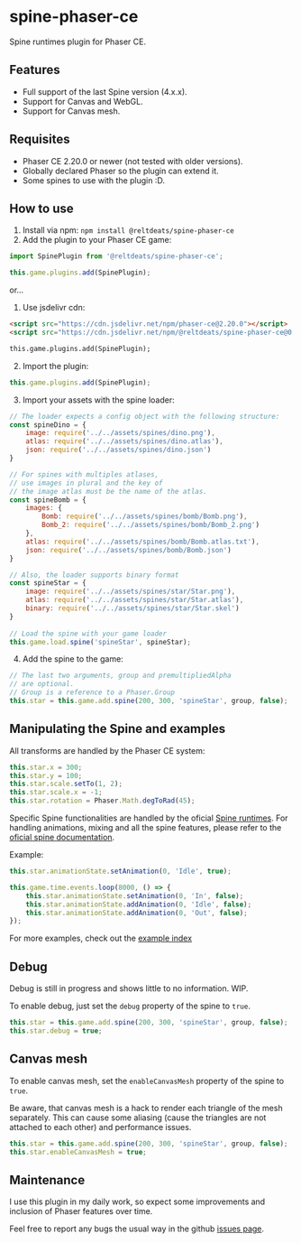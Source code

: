 # spine-phaser-ce
Spine runtimes plugin for Phaser CE.

## Features

- Full support of the last Spine version (4.x.x).
- Support for Canvas and WebGL.
- Support for Canvas mesh.

## Requisites

- Phaser CE 2.20.0 or newer (not tested with older versions).
- Globally declared Phaser so the plugin can extend it.
- Some spines to use with the plugin :D.

## How to use

1. Install via npm: `npm install @reltdeats/spine-phaser-ce`
2. Add the plugin to your Phaser CE game:

```javascript
import SpinePlugin from '@reltdeats/spine-phaser-ce';

this.game.plugins.add(SpinePlugin);
```
or...

1. Use jsdelivr cdn:

```html
<script src="https://cdn.jsdelivr.net/npm/phaser-ce@2.20.0"></script>
<script src="https://cdn.jsdelivr.net/npm/@reltdeats/spine-phaser-ce@0.9.4/dist/spine-phaser-ce.min.js"></script>

this.game.plugins.add(SpinePlugin);
```
2. Import the plugin:

```javascript
this.game.plugins.add(SpinePlugin);
```
3. Import your assets with the spine loader:

```javascript
// The loader expects a config object with the following structure:
const spineDino = {
    image: require('../../assets/spines/dino.png'),
    atlas: require('../../assets/spines/dino.atlas'),
    json: require('../../assets/spines/dino.json')
}

// For spines with multiples atlases, 
// use images in plural and the key of 
// the image atlas must be the name of the atlas.
const spineBomb = {
    images: {
        Bomb: require('../../assets/spines/bomb/Bomb.png'),
        Bomb_2: require('../../assets/spines/bomb/Bomb_2.png')
    },
    atlas: require('../../assets/spines/bomb/Bomb.atlas.txt'),
    json: require('../../assets/spines/bomb/Bomb.json')
}

// Also, the loader supports binary format
const spineStar = {
    image: require('../../assets/spines/star/Star.png'),
    atlas: require('../../assets/spines/star/Star.atlas'),
    binary: require('../../assets/spines/star/Star.skel')
}
   
// Load the spine with your game loader
this.game.load.spine('spineStar', spineStar);
```
4. Add the spine to the game:

```javascript
// The last two arguments, group and premultipliedAlpha
// are optional. 
// Group is a reference to a Phaser.Group
this.star = this.game.add.spine(200, 300, 'spineStar', group, false);
```

## Manipulating the Spine and examples
All transforms are handled by the Phaser CE system:

```javascript
this.star.x = 300;
this.star.y = 100;
this.star.scale.setTo(1, 2);
this.star.scale.x = -1;
this.star.rotation = Phaser.Math.degToRad(45);
```
Specific Spine functionalities are handled by the oficial [Spine runtimes](https://github.com/EsotericSoftware/spine-runtimes).
For handling animations, mixing and all the spine features, please refer to the [oficial spine documentation](https://esotericsoftware.com/spine-runtime-documentation).

Example:

```javascript
this.star.animationState.setAnimation(0, 'Idle', true);

this.game.time.events.loop(8000, () => {
    this.star.animationState.setAnimation(0, 'In', false);
    this.star.animationState.addAnimation(0, 'Idle', false);
    this.star.animationState.addAnimation(0, 'Out', false);
});
```

For more examples, check out the [example index](http://htmlpreview.github.io/?https://github.com/Reltdeats/spine-phaser-ce/blob/dev/dist/examples/index.html)

## Debug
Debug is still in progress and shows little to no information. WIP.

To enable debug, just set the `debug` property of the spine to `true`.

```javascript
this.star = this.game.add.spine(200, 300, 'spineStar', group, false);
this.star.debug = true;
```

## Canvas mesh
To enable canvas mesh, set the `enableCanvasMesh` property of the spine to `true`.

Be aware, that canvas mesh is a hack to render each triangle of the mesh separately.
This can cause some aliasing (cause the triangles are not attached to each other) and performance issues.

```javascript
this.star = this.game.add.spine(200, 300, 'spineStar', group, false);
this.star.enableCanvasMesh = true;
```

## Maintenance
I use this plugin in my daily work, so expect some improvements and inclusion of Phaser features over time.

Feel free to report any bugs the usual way in the github [issues page](https://github.com/Reltdeats/spine-phaser-ce/issues).